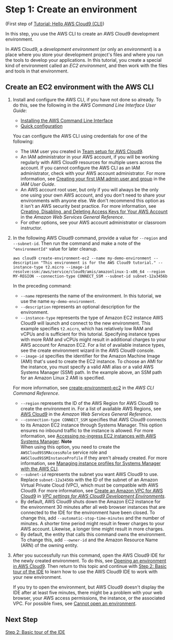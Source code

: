 # Step 1: Create an environment<a name="tutorial-create-environment-cli-step1"></a>

\(First step of [Tutorial: Hello AWS Cloud9 \(CLI\)](tutorial-basic-cli.md)\)

In this step, you use the AWS CLI to create an AWS Cloud9 development environment\.

In AWS Cloud9, a *development environment* \(or only an *environment*\) is a place where you store your development project's files and where you run the tools to develop your applications\. In this tutorial, you create a special kind of environment called an *EC2 environment*, and then work with the files and tools in that environment\.

## Create an EC2 environment with the AWS CLI<a name="tutorial-create-environment-cli"></a>

1. Install and configure the AWS CLI, if you have not done so already\. To do this, see the following in the *AWS Command Line Interface User Guide*:
   +  [Installing the AWS Command Line Interface](https://docs.aws.amazon.com/cli/latest/userguide/installing.html) 
   +  [Quick configuration](https://docs.aws.amazon.com/cli/latest/userguide/cli-chap-getting-started.html#cli-quick-configuration) 

   You can configure the AWS CLI using credentials for one of the following:
   + The IAM user you created in [Team setup for AWS Cloud9](setup.md)\.
   + An IAM administrator in your AWS account, if you will be working regularly with AWS Cloud9 resources for multiple users across the account\. If you cannot configure the AWS CLI as an IAM administrator, check with your AWS account administrator\. For more information, see [Creating your first IAM admin user and group](https://docs.aws.amazon.com/IAM/latest/UserGuide/getting-started_create-admin-group.html) in the *IAM User Guide*\.
   + An AWS account root user, but only if you will always be the only one using your own AWS account, and you don't need to share your environments with anyone else\. We don't recommend this option as it isn't an AWS security best practice\. For more information, see [Creating, Disabling, and Deleting Access Keys for Your AWS Account](https://docs.aws.amazon.com/general/latest/gr/managing-aws-access-keys.html#create-aws-access-key) in the *Amazon Web Services General Reference*\.
   + For other options, see your AWS account administrator or classroom instructor\.

1. In the following AWS Cloud9 command, provide a value for `--region` and `--subnet-id`\. Then run the command and make a note of the `"environmentId"` value for later cleanup\.

   ```
   aws cloud9 create-environment-ec2 --name my-demo-environment --description "This environment is for the AWS Cloud9 tutorial." --instance-type t2.micro --image-id resolve:ssm:/aws/service/cloud9/amis/amazonlinux-1-x86_64 --region MY-REGION --connection-type CONNECT_SSM --subnet-id subnet-12a3456b
   ```

   In the preceding command:
   +  `--name` represents the name of the environment\. In this tutorial, we use the name `my-demo-environment`\.
   +  `--description` represents an optional description for the environment\.
   +  `--instance-type` represents the type of Amazon EC2 instance AWS Cloud9 will launch and connect to the new environment\. This example specifies `t2.micro`, which has relatively low RAM and vCPUs and is sufficient for this tutorial\. Specifying instance types with more RAM and vCPUs might result in additional charges to your AWS account for Amazon EC2\. For a list of available instance types, see the create environment wizard in the AWS Cloud9 console\.
   +  `--image-id` specifies the identifier for the Amazon Machine Image \(AMI\) that's used to create the EC2 instance\. To choose an AMI for the instance, you must specify a valid AMI alias or a valid AWS Systems Manager \(SSM\) path\. In the example above, an SSM path for an Amazon Linux 2 AMI is specified\.

     For more information, see [create\-environment\-ec2](https://docs.aws.amazon.com/cli/latest/reference/cloud9/create-environment-ec2.html) in the *AWS CLI Command Reference*\.
   +  `--region` represents the ID of the AWS Region for AWS Cloud9 to create the environment in\. For a list of available AWS Regions, see [AWS Cloud9](https://docs.aws.amazon.com/general/latest/gr/rande.html#cloud9_region) in the *Amazon Web Services General Reference*\.
   +  `--connection-type CONNECT_SSM` specifies that AWS Cloud9 connects to its Amazon EC2 instance through Systems Manager\. This option ensures no inbound traffic to the instance is allowed\. For more information, see [Accessing no\-ingress EC2 instances with AWS Systems Manager](ec2-ssm.md)\. 
**Note**  
When using this option, you need to create the `AWSCloud9SSMAccessRole` service role and `AWSCloud9SSMInstanceProfile` if they aren't already created\. For more information, see [Managing instance profiles for Systems Manager with the AWS CLI](ec2-ssm.md#aws-cli-instance-profiles)\.
   +  `--subnet-id` represents the subnet you want AWS Cloud9 to use\. Replace `subnet-12a3456b` with the ID of the subnet of an Amazon Virtual Private Cloud \(VPC\), which must be compatible with AWS Cloud9\. For more information, see [Create an Amazon VPC for AWS Cloud9](vpc-settings.md#vpc-settings-create-vpc) in *[VPC settings for AWS Cloud9 Development Environments](vpc-settings.md)*\.
   + By default, AWS Cloud9 shuts down the Amazon EC2 instance for the environment 30 minutes after all web browser instances that are connected to the IDE for the environment have been closed\. To change this, add `--automatic-stop-time-minutes` and the number of minutes\. A shorter time period might result in fewer charges to your AWS account\. Likewise, a longer time might result in more charges\.
   + By default, the entity that calls this command owns the environment\. To change this, add `--owner-id` and the Amazon Resource Name \(ARN\) of the owning entity\.

1. After you successfully run this command, open the AWS Cloud9 IDE for the newly created environment\. To do this, see [Opening an environment in AWS Cloud9](open-environment.md)\. Then return to this topic and continue with [Step 2: Basic tour of the IDE](tutorial-tour-ide.md) to learn how to use the AWS Cloud9 IDE to work with your new environment\.

   If you try to open the environment, but AWS Cloud9 doesn't display the IDE after at least five minutes, there might be a problem with your web browser, your AWS access permissions, the instance, or the associated VPC\. For possible fixes, see [Cannot open an environment](troubleshooting.md#troubleshooting-env-loading)\.

## Next Step<a name="tutorial-create-environment-cli-step1-next"></a>

[Step 2: Basic tour of the IDE](tutorial-tour-ide-cli-step2.md)